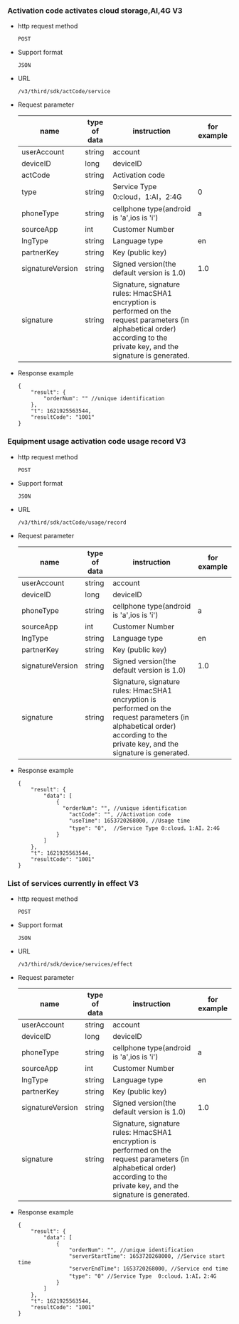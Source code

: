 ### Activation code activates cloud storage,AI,4G   V3

- http request method

  ```
  POST
  ```

- Support format

  ```
  JSON
  ```

- URL

  ```
  /v3/third/sdk/actCode/service
  ```

- Request parameter

  | name             | type of data | instruction                                                  | for example |
  | ---------------- | ------------ | ------------------------------------------------------------ | ----------- |
  | userAccount      | string       | account                                                      |             |
  | deviceID         | long         | deviceID                                                     |             |
  | actCode          | string       | Activation code                                              |             |
  | type             | string       | Service Type  0:cloud，1:AI，2:4G                            | 0           |
  | phoneType        | string       | cellphone type(android is 'a',ios is 'i')                    | a           |
  | sourceApp        | int          | Customer Number                                              |             |
  | lngType          | string       | Language type                                                | en          |
  | partnerKey       | string       | Key (public key)                                             |             |
  | signatureVersion | string       | Signed version(the default version is 1.0)                   | 1.0         |
  | signature        | string       | Signature, signature rules: HmacSHA1 encryption is performed on the request parameters (in alphabetical order) according to the private key, and the signature is generated. |             |

- Response example

  ```
  {
      "result": {
          "orderNum": "" //unique identification
      },
      "t": 1621925563544,
      "resultCode": "1001"
  }
  ```



### Equipment usage activation code usage record  V3

- http request method

  ```
  POST
  ```

- Support format

  ```
  JSON
  ```

- URL

  ```
  /v3/third/sdk/actCode/usage/record
  ```

- Request parameter

  | name             | type of data | instruction                                                  | for example |
  | ---------------- | ------------ | ------------------------------------------------------------ | ----------- |
  | userAccount      | string       | account                                                      |             |
  | deviceID         | long         | deviceID                                                     |             |
  | phoneType        | string       | cellphone type(android is 'a',ios is 'i')                    | a           |
  | sourceApp        | int          | Customer Number                                              |             |
  | lngType          | string       | Language type                                                | en          |
  | partnerKey       | string       | Key (public key)                                             |             |
  | signatureVersion | string       | Signed version(the default version is 1.0)                   | 1.0         |
  | signature        | string       | Signature, signature rules: HmacSHA1 encryption is performed on the request parameters (in alphabetical order) according to the private key, and the signature is generated. |             |

- Response example

  ```
  {
      "result": {
          "data": [
              {
              	"orderNum": "", //unique identification
                  "actCode": "", //Activation code
                  "useTime": 1653720268000, //Usage time
                  "type": "0",  //Service Type 0:cloud，1:AI，2:4G
              }
          ]
      },
      "t": 1621925563544,
      "resultCode": "1001"
  }
  ```



### List of services currently in effect  V3

- http request method

  ```
  POST
  ```

- Support format

  ```
  JSON
  ```

- URL

  ```
  /v3/third/sdk/device/services/effect
  ```

- Request parameter

  | name             | type of data | instruction                                                  | for example |
  | ---------------- | ------------ | ------------------------------------------------------------ | ----------- |
  | userAccount      | string       | account                                                      |             |
  | deviceID         | long         | deviceID                                                     |             |
  | phoneType        | string       | cellphone type(android is 'a',ios is 'i')                    | a           |
  | sourceApp        | int          | Customer Number                                              |             |
  | lngType          | string       | Language type                                                | en          |
  | partnerKey       | string       | Key (public key)                                             |             |
  | signatureVersion | string       | Signed version(the default version is 1.0)                   | 1.0         |
  | signature        | string       | Signature, signature rules: HmacSHA1 encryption is performed on the request parameters (in alphabetical order) according to the private key, and the signature is generated. |             |

- Response example

  ```
  {
      "result": {
          "data": [
              {
                  "orderNum": "", //unique identification
                  "serverStartTime": 1653720268000, //Service start time
                  "serverEndTime": 1653720268000, //Service end time
                  "type": "0" //Service Type  0:cloud，1:AI，2:4G
              }
          ]
      },
      "t": 1621925563544,
      "resultCode": "1001"
  }
  ```
